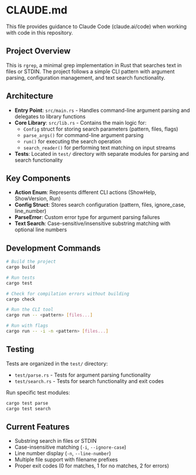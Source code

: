 # CLAUDE.md

This file provides guidance to Claude Code (claude.ai/code) when working with code in this repository.

## Project Overview

This is `rgrep`, a minimal grep implementation in Rust that searches text in files or STDIN. The project follows a simple CLI pattern with argument parsing, configuration management, and text search functionality.

## Architecture

- **Entry Point**: `src/main.rs` - Handles command-line argument parsing and delegates to library functions
- **Core Library**: `src/lib.rs` - Contains the main logic for:
  - `Config` struct for storing search parameters (pattern, files, flags)
  - `parse_args()` for command-line argument parsing
  - `run()` for executing the search operation
  - `search_reader()` for performing text matching on input streams
- **Tests**: Located in `test/` directory with separate modules for parsing and search functionality

## Key Components

- **Action Enum**: Represents different CLI actions (ShowHelp, ShowVersion, Run)
- **Config Struct**: Stores search configuration (pattern, files, ignore_case, line_number)
- **ParseError**: Custom error type for argument parsing failures
- **Text Search**: Case-sensitive/insensitive substring matching with optional line numbers

## Development Commands

```bash
# Build the project
cargo build

# Run tests
cargo test

# Check for compilation errors without building
cargo check

# Run the CLI tool
cargo run -- <pattern> [files...]

# Run with flags
cargo run -- -i -n <pattern> [files...]
```

## Testing

Tests are organized in the `test/` directory:
- `test/parse.rs` - Tests for argument parsing functionality
- `test/search.rs` - Tests for search functionality and exit codes

Run specific test modules:
```bash
cargo test parse
cargo test search
```

## Current Features

- Substring search in files or STDIN
- Case-insensitive matching (`-i`, `--ignore-case`)
- Line number display (`-n`, `--line-number`)
- Multiple file support with filename prefixes
- Proper exit codes (0 for matches, 1 for no matches, 2 for errors)
